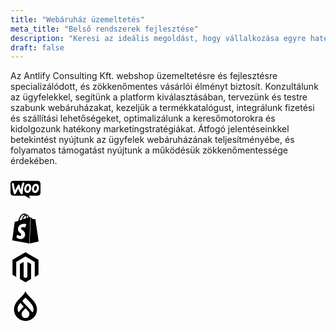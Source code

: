 ```yaml
---
title: "Webáruház üzemeltetés"
meta_title: "Belső rendszerek fejlesztése"
description: "Keresi az ideális megoldást, hogy vállalkozása egyre hatékonyabban működjön?"
draft: false
---
```


Az Antlify Consulting Kft. webshop üzemeltetésre és fejlesztésre specializálódott, és zökkenőmentes vásárlói élményt biztosít. Konzultálunk az ügyfelekkel, segítünk a platform kiválasztásában, tervezünk és testre szabunk webáruházakat, kezeljük a termékkatalógust, integrálunk fizetési és szállítási lehetőségeket, optimalizálunk a keresőmotorokra és kidolgozunk hatékony marketingstratégiákat. Átfogó jelentéseinkkel betekintést nyújtunk az ügyfelek webáruházának teljesítményébe, és folyamatos támogatást nyújtunk a működésük zökkenőmentessége érdekében.

<div class="flex justify-center">
<svg role="img" width="48" class="opacity-50 hover:opacity-75 ease-in-out duration-300 mx-4" viewBox="0 0 24 24" xmlns="http://www.w3.org/2000/svg"><title>Woo</title><path d="M2.227 4.857A2.228 2.228 0 000 7.094v7.457c0 1.236 1.001 2.237 2.237 2.237h9.253l4.229 2.355-.962-2.355h7.006c1.236 0 2.237-1 2.237-2.237V7.094c0-1.236-1-2.237-2.237-2.237zm8.08 1.311c.194.002.372.071.535.2a.769.769 0 01.304.56.851.851 0 01-.098.47c-.382.707-.696 1.894-.951 3.542-.246 1.6-.334 2.846-.275 3.739.02.245-.02.46-.118.647a.632.632 0 01-.52.353c-.255.02-.52-.098-.775-.362-.913-.933-1.639-2.326-2.169-4.18a184.085 184.085 0 00-1.413 2.825c-.578 1.11-1.069 1.678-1.481 1.708-.265.02-.49-.206-.687-.677-.5-1.286-1.04-3.768-1.619-7.448-.03-.255.02-.48.157-.657.137-.186.344-.284.618-.304.5-.04.785.196.854.706.304 2.051.638 3.788.991 5.21L5.809 8.41c.196-.373.441-.57.736-.589.431-.03.696.245.804.824.246 1.305.56 2.414.932 3.356.255-2.492.687-4.288 1.295-5.397.148-.274.363-.412.648-.431a.866.866 0 01.084-.004zm3.734 1.063c.167 0 .343.02.53.06.687.146 1.216.52 1.57 1.137.314.53.47 1.168.47 1.933 0 1.011-.254 1.933-.765 2.777-.588.981-1.354 1.472-2.305 1.472-.167 0-.344-.02-.53-.059-.697-.147-1.217-.52-1.57-1.138-.314-.54-.471-1.187-.471-1.943 0-1.01.255-1.933.765-2.767.599-.981 1.364-1.472 2.306-1.472zm6.152 0c.167 0 .343.02.53.06.696.146 1.216.52 1.57 1.137.314.53.47 1.168.47 1.933 0 1.011-.254 1.933-.765 2.777-.588.981-1.354 1.472-2.305 1.472-.167 0-.344-.02-.53-.059-.697-.147-1.217-.52-1.57-1.138-.314-.54-.471-1.187-.471-1.943 0-1.01.255-1.933.765-2.767.599-.981 1.364-1.472 2.306-1.472zm-6.107 1.645c-.307-.002-.606.201-.889.622a3.173 3.173 0 00-.52 1.168c-.05.225-.069.47-.069.716 0 .284.06.589.177.893.147.382.343.589.579.638.245.049.51-.06.795-.315.363-.323.608-.804.745-1.452.05-.225.069-.47.069-.726a2.49 2.49 0 00-.176-.893c-.148-.382-.344-.588-.58-.637a.714.714 0 00-.131-.014zm6.152 0c-.307-.002-.606.201-.889.622a3.173 3.173 0 00-.52 1.168c-.049.225-.069.47-.069.716 0 .284.06.589.177.893.147.382.344.589.579.638.245.049.51-.06.795-.315.363-.323.608-.804.745-1.452.04-.225.07-.47.07-.726a2.49 2.49 0 00-.177-.893c-.148-.382-.344-.588-.58-.637a.714.714 0 00-.131-.014Z"/></svg>

<svg role="img" width="48" class="opacity-50 hover:opacity-75 ease-in-out duration-300 mx-4" viewBox="0 0 24 24" xmlns="http://www.w3.org/2000/svg"><title>Shopify</title><path d="M15.337 23.979l7.216-1.561s-2.604-17.613-2.625-17.73c-.018-.116-.114-.192-.211-.192s-1.929-.136-1.929-.136-1.275-1.274-1.439-1.411c-.045-.037-.075-.057-.121-.074l-.914 21.104h.023zM11.71 11.305s-.81-.424-1.774-.424c-1.447 0-1.504.906-1.504 1.141 0 1.232 3.24 1.715 3.24 4.629 0 2.295-1.44 3.76-3.406 3.76-2.354 0-3.54-1.465-3.54-1.465l.646-2.086s1.245 1.066 2.28 1.066c.675 0 .975-.545.975-.932 0-1.619-2.654-1.694-2.654-4.359-.034-2.237 1.571-4.416 4.827-4.416 1.257 0 1.875.361 1.875.361l-.945 2.715-.02.01zM11.17.83c.136 0 .271.038.405.135-.984.465-2.064 1.639-2.508 3.992-.656.213-1.293.405-1.889.578C7.697 3.75 8.951.84 11.17.84V.83zm1.235 2.949v.135c-.754.232-1.583.484-2.394.736.466-1.777 1.333-2.645 2.085-2.971.193.501.309 1.176.309 2.1zm.539-2.234c.694.074 1.141.867 1.429 1.755-.349.114-.735.231-1.158.366v-.252c0-.752-.096-1.371-.271-1.871v.002zm2.992 1.289c-.02 0-.06.021-.078.021s-.289.075-.714.21c-.423-1.233-1.176-2.37-2.508-2.37h-.115C12.135.209 11.669 0 11.265 0 8.159 0 6.675 3.877 6.21 5.846c-1.194.365-2.063.636-2.16.674-.675.213-.694.232-.772.87-.075.462-1.83 14.063-1.83 14.063L15.009 24l.927-21.166z"/></svg>

<svg role="img" width="48" class="opacity-50 hover:opacity-75 ease-in-out duration-300 mx-4" viewBox="0 0 24 24" xmlns="http://www.w3.org/2000/svg"><title>Magento</title><path d="M12 24l-4.455-2.572v-12l2.97-1.715v12.001l1.485.902 1.485-.902V7.713l2.971 1.715v12L12 24zM22.391 6v12l-2.969 1.714V7.713L12 3.43 4.574 7.713v12.001L1.609 18V6L12 0l10.391 6z"/></svg>


<svg role="img" width="48" class="opacity-50 hover:opacity-75 ease-in-out duration-300 mx-4" viewBox="0 0 24 24" xmlns="http://www.w3.org/2000/svg"><title>Drupal</title><path d="M15.78 5.113C14.09 3.425 12.48 1.815 11.998 0c-.48 1.815-2.09 3.425-3.778 5.113-2.534 2.53-5.405 5.4-5.405 9.702a9.184 9.185 0 1018.368 0c0-4.303-2.871-7.171-5.405-9.702M6.72 16.954c-.563-.019-2.64-3.6 1.215-7.416l2.55 2.788a.218.218 0 01-.016.325c-.61.625-3.204 3.227-3.527 4.126-.066.186-.164.18-.222.177M12 21.677a3.158 3.158 0 01-3.158-3.159 3.291 3.291 0 01.787-2.087c.57-.696 2.37-2.655 2.37-2.655s1.774 1.988 2.367 2.649a3.09 3.09 0 01.792 2.093A3.158 3.158 0 0112 21.677m6.046-5.123c-.068.15-.223.398-.431.405-.371.014-.411-.177-.686-.583-.604-.892-5.864-6.39-6.848-7.455-.866-.935-.122-1.595.223-1.94C10.736 6.547 12 5.285 12 5.285s3.766 3.574 5.336 6.016c1.57 2.443 1.029 4.556.71 5.253"/></svg>
</div>
